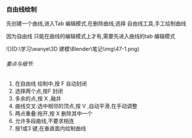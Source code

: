 ### 自由线绘制

先创建一个曲线,进入Tab 编辑模式,在删除曲线,选择 自由线工具,手工绘制曲线

因为自由线 只能在曲线的编辑模式上才有,需要先进入曲线的tab 编辑模式

![](D:\学习\wanye\3D 建模\Blender\笔记\img\47-1.png)





###### 要点与细节:

1. 在自由线 绘制中,按 F 自动封闭
2. 选择两个点,按F 封闭
3. 多余的点,按 X ,融并
4. 曲线交叉:选中相邻的顶点,按 V ,自动平滑,在手动调整
5. 两点重叠:拖开,按 X 删除其中一个
6. 允许多段曲线,不要求相连
7. 按1或3 键,在垂直面内绘制曲线